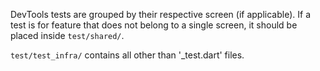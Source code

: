 <!--
Copyright 2025 The Flutter Authors
Use of this source code is governed by a BSD-style license that can be
found in the LICENSE file or at https://developers.google.com/open-source/licenses/bsd.
-->
DevTools tests are grouped by their respective screen (if applicable). If a test is for feature that does not belong to
a single screen, it should be placed inside `test/shared/`.

`test/test_infra/` contains all other than '_test.dart' files.
